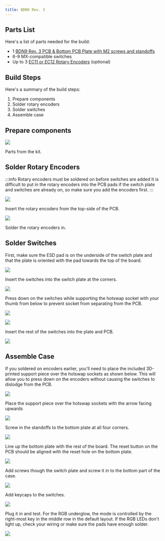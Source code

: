 ```yaml
---
title: BDN9 Rev. 3
---
```


## Parts List

Here's a list of parts needed for the build:

* 1 [BDN9 Rev. 3 PCB & Bottom PCB Plate with M2 screws and standoffs](https://keeb.io/products/bdn9-rev-3-pcb-3x3-9-key-macropad-rotary-encoder-and-rgb)
* 6-9 MX-compatible switches
* Up to 3 [EC11 or EC12 Rotary Encoders](https://keeb.io/products/rotary-encoder-ec11) \(optional)

## Build Steps

Here's a summary of the build steps:

1. Prepare components
2. Solder rotary encoders
3. Solder switches
4. Assemble case

## Prepare components

![](./assets/images/bdn9-rev3/IMG_6174.jpeg)

Parts from the kit.

## Solder Rotary Encoders

:::info Rotary encoders must be soldered on before switches are added
It is difficult to put in the rotary encoders into the PCB pads if the switch plate and switches are already on, so make sure you add the encoders first.
:::

![](./assets/images/bdn9-rev3/IMG_6175.jpeg)

Insert the rotary encoders from the top-side of the PCB.

![](./assets/images/bdn9-rev3/IMG_6176.jpeg)

Solder the rotary encoders in.

## Solder Switches

First, make sure the ESD pad is on the underside of the switch plate and that the plate is oriented with the pad towards the top of the board.

![](./assets/images/bdn9-rev3/IMG_6177.jpeg)

Insert the switches into the switch plate at the corners.

![](./assets/images/bdn9-rev3/IMG_6178.jpeg)

Press down on the switches while supporting the hotswap socket with your thumb from below to prevent socket from separating from the PCB.

![](./assets/images/bdn9-rev3/IMG_6179.jpeg)

![](./assets/images/bdn9-rev3/IMG_6180.jpeg)

Insert the rest of the switches into the plate and PCB.

![](./assets/images/bdn9-rev3/IMG_6182.jpeg)

## Assemble Case

If you soldered on encoders earlier, you'll need to place the included 3D-printed support piece over the hotswap sockets as shown below. This will allow you to press down on the encoders without causing the switches to dislodge from the PCB.

![](./assets/images/bdn9-rev3/IMG_6184.jpeg)

Place the support piece over the hotswap sockets with the arrow facing upwards

![](./assets/images/bdn9-rev3/IMG_6183.jpeg)

Screw in the standoffs to the bottom plate at all four corners.

![](./assets/images/bdn9-rev3/IMG_6185.jpeg)

Line up the bottom plate with the rest of the board. The reset button on the PCB should be aligned with the reset hole on the bottom plate.

![](./assets/images/bdn9-rev3/IMG_6186.jpeg)

Add screws though the switch plate and screw it in to the bottom part of the case.

![](./assets/images/bdn9-rev3/IMG_6187.jpeg)

Add keycaps to the switches.

![](./assets/images/bdn9-rev3/IMG_6189.jpeg)

Plug it in and test. For the RGB underglow, the mode is controlled by the right-most key in the middle row in the default layout. If the RGB LEDs don't light up, check your wiring or make sure the pads have enough solder.

![](./assets/images/bdn9-rev3/IMG_6193.jpeg)
